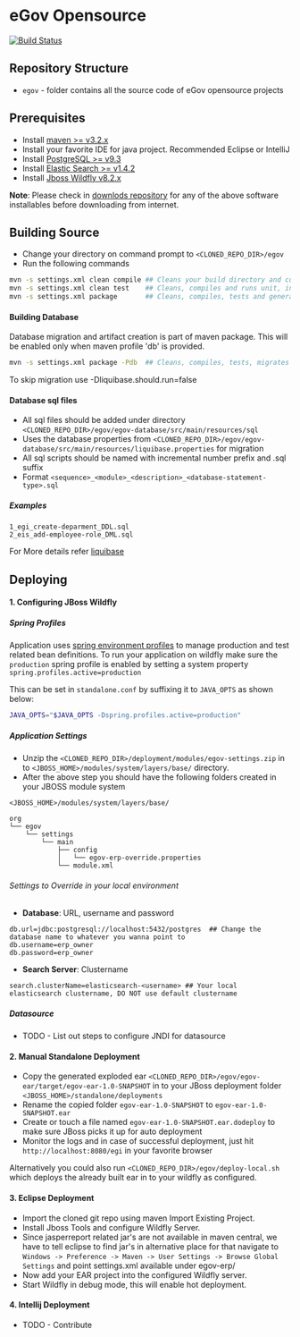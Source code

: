 # eGov Opensource
[![Build Status](http://ci.egovernments.org/job/eGov-Github-Master/badge/icon)](http://ci.egovernments.org/job/eGov-Github-Master/)
## Repository Structure

* `egov` - folder contains all the source code of eGov opensource projects

## Prerequisites

* Install [maven >= v3.2.x](http://maven.apache.org/download.cgi)
* Install your favorite IDE for java project. Recommended Eclipse or IntelliJ
* Install [PostgreSQL >= v9.3 ](http://www.postgresql.org/download/)
* Install [Elastic Search >= v1.4.2](https://download.elasticsearch.org/elasticsearch/elasticsearch/elasticsearch-1.4.2.zip)
* Install [Jboss Wildfly v8.2.x](http://182.74.137.193/downloads/DevTools/phoenix/wildfly-8.2.0.Final-v1.zip)

__Note__: Please check in [downlods repository](http://182.74.137.193/downloads/) for any of the above software installables before downloading from internet.

## Building Source

* Change your directory on command prompt to `<CLONED_REPO_DIR>/egov`
* Run the following commands

```bash
mvn -s settings.xml clean compile ## Cleans your build directory and compiles your java code
mvn -s settings.xml clean test    ## Cleans, compiles and runs unit, integration tests
mvn -s settings.xml package       ## Cleans, compiles, tests and generates ear artifact along with jars and wars approproiately
```
#### Building Database

Database migration and artifact creation is part of maven package. This will be enabled only when maven profile 'db' is provided.

```bash
mvn -s settings.xml package -Pdb  ## Cleans, compiles, tests, migrates database and generates ear artifact along with jars and wars approproiately
```

To skip migration use -Dliquibase.should.run=false

#### Database sql files

* All sql files should be added under directory `<CLONED_REPO_DIR>/egov/egov-database/src/main/resources/sql`
* Uses the database properties from `<CLONED_REPO_DIR>/egov/egov-database/src/main/resources/liquibase.properties` for migration
* All sql scripts should be named with incremental number prefix and .sql suffix
* Format `<sequence>_<module>_<description>_<database-statement-type>.sql`

##### Examples

```
1_egi_create-deparment_DDL.sql
2_eis_add-employee-role_DML.sql
```

For More details refer [liquibase](http://www.liquibase.org/documentation/index.html)

## Deploying

#### 1. Configuring JBoss Wildfly

##### Spring Profiles

Application uses [spring environment profiles](http://docs.spring.io/spring/docs/current/spring-framework-reference/html/beans.html#beans-environment) to manage production and test related bean definitions. To run your application on wildfly make sure the `production` spring profile is enabled by setting a system property `spring.profiles.active=production`

This can be set in `standalone.conf` by suffixing it to `JAVA_OPTS` as shown below:

```bash
JAVA_OPTS="$JAVA_OPTS -Dspring.profiles.active=production"
```

##### Application Settings

* Unzip the `<CLONED_REPO_DIR>/deployment/modules/egov-settings.zip` in to `<JBOSS_HOME>/modules/system/layers/base/` directory.
* After the above step you should have the following folders created in your JBOSS module system

```
<JBOSS_HOME>/modules/system/layers/base/

org
└── egov
	└── settings
		└── main
	        ├── config
	        │   └── egov-erp-override.properties
	        └── module.xml
```

###### Settings to Override in your local environment

* __Database__: URL, username and password

```properties
db.url=jdbc:postgresql://localhost:5432/postgres  ## Change the database name to whatever you wanna point to
db.username=erp_owner
db.password=erp_owner
```

* __Search Server__: Clustername

```properties
search.clusterName=elasticsearch-<username> ## Your local elasticsearch clustername, DO NOT use default clustername
```


##### Datasource

* TODO - List out steps to configure JNDI for datasource

#### 2. Manual Standalone Deployment

* Copy the generated exploded ear `<CLONED_REPO_DIR>/egov/egov-ear/target/egov-ear-1.0-SNAPSHOT` in to your JBoss deployment folder `<JBOSS_HOME>/standalone/deployments`
* Rename the copied folder `egov-ear-1.0-SNAPSHOT` to `egov-ear-1.0-SNAPSHOT.ear`
* Create or touch a file named `egov-ear-1.0-SNAPSHOT.ear.dodeploy` to make sure JBoss picks it up for auto deployment
* Monitor the logs and in case of successful deployment, just hit `http://localhost:8080/egi` in your favorite browser

Alternatively you could also run `<CLONED_REPO_DIR>/egov/deploy-local.sh` which deploys the already built ear in to your wildfly as configured.

#### 3. Eclipse Deployment

* Import the cloned git repo using maven Import Existing Project.
* Install Jboss Tools and configure Wildfly Server.
* Since jasperreport related jar's are not available in maven central, we have to tell eclipse to find jar's in alternative place for that navigate to `Windows -> Preference -> Maven -> User Settings -> Browse Global Settings` and point settings.xml available under egov-erp/
* Now add your EAR project into the configured Wildfly server.
* Start Wildfly in debug mode, this will enable hot deployment.

#### 4. Intellij Deployment

* TODO - Contribute
